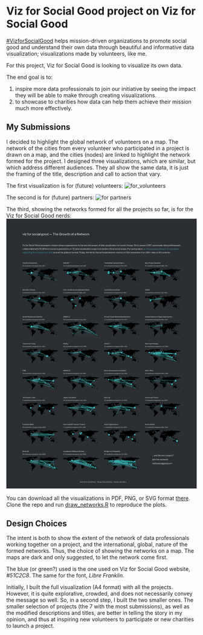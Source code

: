 # Viz for Social Good project on Viz for Social Good

[#VizforSocialGood](https://www.vizforsocialgood.com/) helps mission-driven organizations to promote social good and understand their own data through beautiful and informative data visualization; visualizations made by volunteers, like me.  

For this project, Viz for Social Good is looking to visualize its own data.  

The end goal is to:
1) inspire more data professionals to join our initiative by seeing the impact they will be able to make through creating visualizations.
2) to showcase to charities how data can help them achieve their mission much more effectively.


## My Submissions

I decided to highlight the global network of volunteers on a map. The network of the cities from every volunteer who participated in a project is drawn on a map, and the cities (nodes) are linked to highlight the network formed for the project. I designed three visualizations, which are similar, but which address different audiences. They all show the same data, it is just the framing of the title, description and call to action that vary.      

The first visualization is for (future) volunteers:
![for_volunteers](viz/vfsg_some_networks_for_volunteers.svg)

The second is for (future) partners:
![for partners](viz/vfsg_some_networks_for_organizations.svg)

The third, showing the networks formed for all the projects so far, is for the Viz for Social Good nerds:
![for vfsg nerds](viz/vfsg_networks.png)

You can download all the visualizations in PDF, PNG, or SVG format [there](https://github.com/de-la-viz/vsfg_2020/tree/main/viz). Clone the repo and run [draw_networks.R](https://github.com/de-la-viz/vsfg_2020/blob/main/draw_networks.R) to reproduce the plots.  

## Design Choices

The intent is both to show the extent of the network of data professionals working together on a project, and the international, global, nature of the formed networks. Thus, the choice of showing the networks on a map. The maps are dark and only suggested, to let the network come first.  

The blue (or green?) used is the one used on Viz for Social Good website, _#51C2C8_. The same for the font, _Libre Franklin_.  

Initially, I built the full visualization (A4 format) with all the projects. However, it is quite explorative, crowded, and does not necessarily convey the message so well. So, in a second step, I built the two smaller ones. The smaller selection of projects (the 7 with the most submissions), as well as the modified descriptions and titles, are better in telling the story in my opinion, and thus at inspiring new volunteers to participate or new charities to launch a project.   
